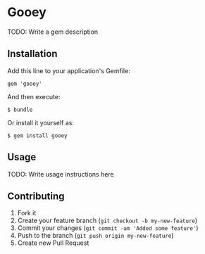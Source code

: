 # Gooey

TODO: Write a gem description

## Installation

Add this line to your application's Gemfile:

    gem 'gooey'

And then execute:

    $ bundle

Or install it yourself as:

    $ gem install gooey

## Usage

TODO: Write usage instructions here

## Contributing

1. Fork it
2. Create your feature branch (`git checkout -b my-new-feature`)
3. Commit your changes (`git commit -am 'Added some feature'`)
4. Push to the branch (`git push origin my-new-feature`)
5. Create new Pull Request
